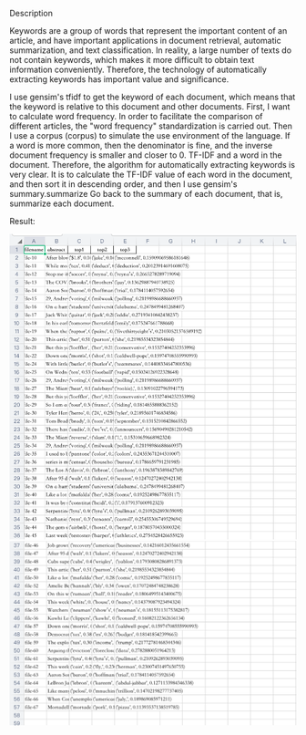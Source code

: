 Description

Keywords are a group of words that represent the important content of an article, and have important applications in document retrieval, automatic summarization, and text classification. In reality, a large number of texts do not contain keywords, which makes it more difficult to obtain text information conveniently. Therefore, the technology of automatically extracting keywords has important value and significance.

I use gensim's tfidf to get the keyword of each document, which means that the keyword is relative to this document and other documents. First, I want to calculate word frequency. In order to facilitate the comparison of different articles, the "word frequency" standardization is carried out. Then I use a corpus (corpus) to simulate the use environment of the language. If a word is more common, then the denominator is fine, and the inverse document frequency is smaller and closer to 0. TF-IDF and a word in the document. Therefore, the algorithm for automatically extracting keywords is very clear. It is to calculate the TF-IDF value of each word in the document, and then sort it in descending order, and then I use gensim's summary.summarize Go back to the summary of each document, that is, summarize each document.

Result:

![image](https://github.com/lanxin01/Coding-2-Lab-Work/blob/main/%E6%88%AA%E5%B1%8F2021-04-26%20%E4%B8%8B%E5%8D%883.28.49.png)
![image](https://github.com/lanxin01/Coding-2-Lab-Work/blob/main/%E6%88%AA%E5%B1%8F2021-04-26%20%E4%B8%8B%E5%8D%883.29.03.png)
